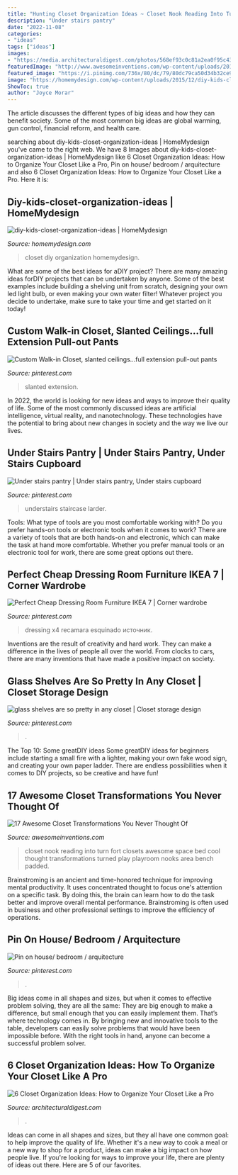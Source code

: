 ```yaml
---
title: "Hunting Closet Organization Ideas ~ Closet Nook Reading Into Turn Fort Closets Awesome Space Bed Cool Thought Transformations Turned Play Playroom Nooks Area Bench Padded"
description: "Under stairs pantry"
date: "2022-11-08"
categories:
- "ideas"
tags: ["ideas"]
images:
- "https://media.architecturaldigest.com/photos/568ef93c0c81a2ea0f95c432/master/pass/5_Closets_IMAGE.jpg"
featuredImage: "http://www.awesomeinventions.com/wp-content/uploads/2015/01/reading-nook-padded-bench.jpg"
featured_image: "https://i.pinimg.com/736x/80/dc/79/80dc79ca50d34b32ce9f749f228402d6.jpg"
image: "https://homemydesign.com/wp-content/uploads/2015/12/diy-kids-closet-organization-ideas.jpg"
ShowToc: true
author: "Joyce Morar"
---
```



The article discusses the different types of big ideas and how they can benefit society. Some of the most common big ideas are global warming, gun control, financial reform, and health care.

	

		
searching about diy-kids-closet-organization-ideas | HomeMydesign you've came to the right web. We have 8 Images about diy-kids-closet-organization-ideas | HomeMydesign like 6 Closet Organization Ideas: How to Organize Your Closet Like a Pro, Pin on house/ bedroom / arquitecture and also 6 Closet Organization Ideas: How to Organize Your Closet Like a Pro. Here it is:
		
    
## Diy-kids-closet-organization-ideas | HomeMydesign

<img loading=lazy src="https://homemydesign.com/wp-content/uploads/2015/12/diy-kids-closet-organization-ideas.jpg" onerror="this.onerror=null;this.src='https://tse1.mm.bing.net/th?id=OIP.yYpspr1RetT4Sd-WcwkpkAHaLH&amp;pid=15.1';" alt="diy-kids-closet-organization-ideas | HomeMydesign">

_Source: homemydesign.com_

>closet diy organization homemydesign. 

	

What are some of the best ideas for aDIY project?
There are many amazing ideas forDIY projects that can be undertaken by anyone. Some of the best examples include building a shelving unit from scratch, designing your own led light bulb, or even making your own water filter! Whatever project you decide to undertake, make sure to take your time and get started on it today!

    
## Custom Walk-in Closet, Slanted Ceilings...full Extension Pull-out Pants

<img loading=lazy src="https://i.pinimg.com/736x/6c/bf/ed/6cbfed00dae296b34f4ea2d503775f7d--walk-in-closet-slanted-ceiling-attic-closet.jpg" onerror="this.onerror=null;this.src='https://tse4.mm.bing.net/th?id=OIP.T1R0hugBxoQdzeVMN7UrFgHaJ3&amp;pid=15.1';" alt="Custom Walk-in Closet, slanted ceilings...full extension pull-out pants">

_Source: pinterest.com_

>slanted extension. 

	

In 2022, the world is looking for new ideas and ways to improve their quality of life. Some of the most commonly discussed ideas are artificial intelligence, virtual reality, and nanotechnology. These technologies have the potential to bring about new changes in society and the way we live our lives.

    
## Under Stairs Pantry | Under Stairs Pantry, Under Stairs Cupboard

<img loading=lazy src="https://i.pinimg.com/736x/c0/c9/27/c0c9271b3121754de9e387d2ae57efa3.jpg" onerror="this.onerror=null;this.src='https://tse1.mm.bing.net/th?id=OIP.UtGhhdid5VBARxe63aHtiAHaJ3&amp;pid=15.1';" alt="Under stairs pantry | Under stairs pantry, Under stairs cupboard">

_Source: pinterest.com_

>understairs staircase larder. 

	

Tools: What type of tools are you most comfortable working with?
Do you prefer hands-on tools or electronic tools when it comes to work? There are a variety of tools that are both hands-on and electronic, which can make the task at hand more comfortable. Whether you prefer manual tools or an electronic tool for work, there are some great options out there.

    
## Perfect Cheap Dressing Room Furniture IKEA 7 | Corner Wardrobe

<img loading=lazy src="https://i.pinimg.com/736x/4a/c3/86/4ac3868abf6245b2cfbb96a1e4f98fc2.jpg" onerror="this.onerror=null;this.src='https://tse2.mm.bing.net/th?id=OIP.s1fXoRIUQm6khRG4fh1eHgHaJ4&amp;pid=15.1';" alt="Perfect Cheap Dressing Room Furniture IKEA 7 | Corner wardrobe">

_Source: pinterest.com_

>dressing x4 recamara esquinado источник. 

	

Inventions are the result of creativity and hard work. They can make a difference in the lives of people all over the world. From clocks to cars, there are many inventions that have made a positive impact on society.

    
## Glass Shelves Are So Pretty In Any Closet | Closet Storage Design

<img loading=lazy src="https://i.pinimg.com/736x/54/7c/1c/547c1c928b483d4cadd0562a16b0b5e8.jpg" onerror="this.onerror=null;this.src='https://tse3.mm.bing.net/th?id=OIP.X98LziMi-BbR1wSxZn_4QAHaJ3&amp;pid=15.1';" alt="glass shelves are so pretty in any closet | Closet storage design">

_Source: pinterest.com_

>. 

	

The Top 10: Some greatDIY ideas
Some greatDIY ideas for beginners include starting a small fire with a lighter, making your own fake wood sign, and creating your own paper ladder. There are endless possibilities when it comes to DIY projects, so be creative and have fun!

    
## 17 Awesome Closet Transformations You Never Thought Of

<img loading=lazy src="http://www.awesomeinventions.com/wp-content/uploads/2015/01/reading-nook-padded-bench.jpg" onerror="this.onerror=null;this.src='https://tse3.mm.bing.net/th?id=OIP.33-JPk9cRweTx4VamI_f_QHaLI&amp;pid=15.1';" alt="17 Awesome Closet Transformations You Never Thought Of">

_Source: awesomeinventions.com_

>closet nook reading into turn fort closets awesome space bed cool thought transformations turned play playroom nooks area bench padded. 

	

Brainstroming is an ancient and time-honored technique for improving mental productivity. It uses concentrated thought to focus one's attention on a specific task. By doing this, the brain can learn how to do the task better and improve overall mental performance. Brainstroming is often used in business and other professional settings to improve the efficiency of operations.

    
## Pin On House/ Bedroom / Arquitecture

<img loading=lazy src="https://i.pinimg.com/736x/80/dc/79/80dc79ca50d34b32ce9f749f228402d6.jpg" onerror="this.onerror=null;this.src='https://tse3.mm.bing.net/th?id=OIP.qFzmGPCsdvRI9_Y-W8NaTwAAAA&amp;pid=15.1';" alt="Pin on house/ bedroom / arquitecture">

_Source: pinterest.com_

>. 

	

Big ideas come in all shapes and sizes, but when it comes to effective problem solving, they are all the same: They are big enough to make a difference, but small enough that you can easily implement them. That’s where technology comes in. By bringing new and innovative tools to the table, developers can easily solve problems that would have been impossible before. With the right tools in hand, anyone can become a successful problem solver.

    
## 6 Closet Organization Ideas: How To Organize Your Closet Like A Pro

<img loading=lazy src="https://media.architecturaldigest.com/photos/568ef93c0c81a2ea0f95c432/master/pass/5_Closets_IMAGE.jpg" onerror="this.onerror=null;this.src='https://tse1.mm.bing.net/th?id=OIP.oWz5rC3uVTjH1e7dlYJURwHaKW&amp;pid=15.1';" alt="6 Closet Organization Ideas: How to Organize Your Closet Like a Pro">

_Source: architecturaldigest.com_

>. 

	

Ideas can come in all shapes and sizes, but they all have one common goal: to help improve the quality of life. Whether it's a new way to cook a meal or a new way to shop for a product, ideas can make a big impact on how people live. If you're looking for ways to improve your life, there are plenty of ideas out there. Here are 5 of our favorites.

